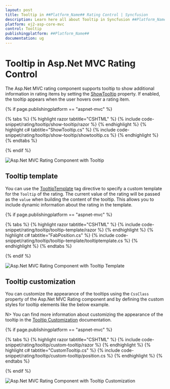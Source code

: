 ```yaml
---
layout: post
title: Tooltip in ##Platform_Name## Rating Control | Syncfusion
description: Learn here all about Tooltip in Syncfusion ##Platform_Name## Rating control of Syncfusion Essential JS 2 and more.
platform: ej2-asp-core-mvc
control: Tooltip
publishingplatform: ##Platform_Name##
documentation: ug
---
```


# Tooltip in Asp.Net MVC Rating Control

The Asp.Net MVC rating component supports tooltip to show additional information in rating items by setting the [ShowTooltip](https://help.syncfusion.com/cr/aspnetmvc-js2/Syncfusion.EJ2.Inputs.Rating.html#Syncfusion_EJ2_Inputs_Rating_ShowTooltip) property. If enabled, the tooltip appears when the user hovers over a rating item.

{% if page.publishingplatform == "aspnet-mvc" %}

{% tabs %}
{% highlight razor tabtitle="CSHTML" %}
{% include code-snippet/rating/tooltip/show-tooltip/razor %}
{% endhighlight %}
{% highlight c# tabtitle="ShowTooltip.cs" %}
{% include code-snippet/rating/tooltip/show-tooltip/showtooltip.cs %}
{% endhighlight %}
{% endtabs %}

{% endif %}

![Asp.Net MVC Rating Component with Tooltip](./images/rating-tooltip.png)

## Tooltip template

You can use the [TooltipTemplate](https://help.syncfusion.com/cr/aspnetmvc-js2/Syncfusion.EJ2.Inputs.Rating.html#Syncfusion_EJ2_Inputs_Rating_TooltipTemplate) tag directive to specify a custom template for the `Tooltip` of the rating. The current value of the rating will be passed as the `value` when building the content of the tooltip. This allows you to include dynamic information about the rating in the template.

{% if page.publishingplatform == "aspnet-mvc" %}

{% tabs %}
{% highlight razor tabtitle="CSHTML" %}
{% include code-snippet/rating/tooltip/tooltip-template/razor %}
{% endhighlight %}
{% highlight c# tabtitle="FabPosition.cs" %}
{% include code-snippet/rating/tooltip/tooltip-template/tooltiptemplate.cs %}
{% endhighlight %}
{% endtabs %}

{% endif %}

![Asp.Net MVC Rating Component with Tooltip Template](./images/rating-tooltip-template.png)


## Tooltip customization

You can customize the appearance of the tooltips using the `CssClass` property of the Asp.Net MVC Rating component and by defining the custom styles for tooltip elements like the below example.

N> You can find more information about customizing the appearance of the tooltip in the [Tooltip Customization](https://ej2.syncfusion.com/aspnetmvc/documentation/tooltip/style) documentation.

{% if page.publishingplatform == "aspnet-mvc" %}

{% tabs %}
{% highlight razor tabtitle="CSHTML" %}
{% include code-snippet/rating/tooltip/custom-tooltip/razor %}
{% endhighlight %}
{% highlight c# tabtitle="CustomTooltip.cs" %}
{% include code-snippet/rating/tooltip/custom-tooltip/position.cs %}
{% endhighlight %}
{% endtabs %}

{% endif %}

![Asp.Net MVC Rating Component with Tooltip Customization](./images/rating-custom-tooltip.png)